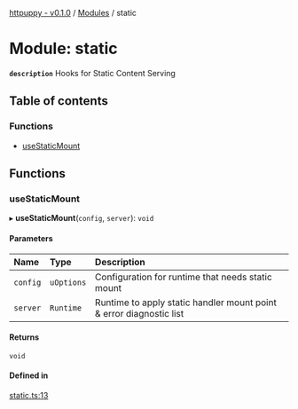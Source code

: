 [httpuppy - v0.1.0](../README.md) / [Modules](../modules.md) / static

# Module: static

**`description`** Hooks for Static Content Serving

## Table of contents

### Functions

- [useStaticMount](static.md#usestaticmount)

## Functions

### useStaticMount

▸ **useStaticMount**(`config`, `server`): `void`

#### Parameters

| Name | Type | Description |
| :------ | :------ | :------ |
| `config` | `uOptions` | Configuration for runtime that needs static mount |
| `server` | `Runtime` | Runtime to apply static handler mount point & error diagnostic list |

#### Returns

`void`

#### Defined in

[static.ts:13](https://github.com/abschill/httpuppy/blob/c1981ad/src/static.ts#L13)
